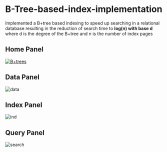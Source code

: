 # B-Tree-based-index-implementation
Implemented a B+tree based indexing to speed up searching in a relational database resulting in the reduction of search time to **log(n) with base d** where d is the degree of the B+tree and n is the number of index pages

## Home Panel
[
![B+trees](https://user-images.githubusercontent.com/46842087/88757045-c5a37900-d182-11ea-9feb-4c4b30f917ee.png)
](url)

## Data Panel
![data](https://user-images.githubusercontent.com/46842087/88757356-6d20ab80-d183-11ea-9f38-4224263d1125.png)

## Index Panel
![ind](https://user-images.githubusercontent.com/46842087/88757389-7dd12180-d183-11ea-9ac0-eaddd7cec996.png)

## Query Panel
![search](https://user-images.githubusercontent.com/46842087/88757370-73af2300-d183-11ea-9162-1212890a42f4.png)


